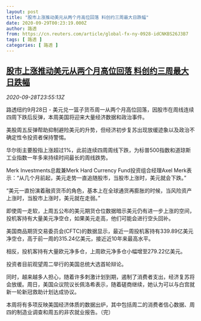 ```yaml
---
layout: post
title: "股市上涨推动美元从两个月高位回落 料创约三周最大日跌幅"
date: 2020-09-29T00:23:19.000Z
author: 路透
from: https://cn.reuters.com/article/global-fx-ny-0928-idCNKBS26J3B7
tags: [ 路透 ]
categories: [ 路透 ]
---
```

<!--1601338999000-->
[股市上涨推动美元从两个月高位回落 料创约三周最大日跌幅](https://cn.reuters.com/article/global-fx-ny-0928-idCNKBS26J3B7)
------

<div>
<div><i>2020-09-28T23:55:13Z</i></div><p>路透纽约9月28日 - 美元兑一篮子货币周一从两个月高位回落，因股市在周线连续四周下跌后反弹，本周美国将迎来大量经济数据和政治事件。</p><p>美股周五反弹帮助抑制避险美元的升势，但经济初步复苏出现放缓迹象以及政治不确定性令投资者保持警惕。</p><p>华尔街主要股指上涨超过1%，此前连续四周周线下跌，为标普500指数和道琼斯工业指数一年多来持续时间最长的周线跌势。</p><p>Merk Investments总裁兼Merk Hard Currency Fund投资组合经理Axel Merk表示：“从几个月前起，美元走势一直追随股市，当股市上涨时，美元就会下跌。”</p><p>“美元一直扮演着融资货币的角色，基本上在全球通货再膨胀的时候，当风险资产上涨时，当股市上涨时，美元就在走弱。”</p><p>即使周一走软，上周五公布的美元期货仓位数据暗示美元仍有进一步上涨的空间，投机客持有大量美元净空仓，如果美元走高，他们可能会进行空头回补。</p><p>美国商品期货交易委员会(CFTC)的数据显示，最近一周投机客持有339.89亿美元净空仓，高于前一周的315.24亿美元，接近近10年来最高水平。</p><p>相反，投机客持有大量欧元净多仓，上周欧元净多仓小幅增至279.22亿美元。</p><p>投资者目前观望周二举行的美国总统大选首轮辩论。</p><p>同时，越来越多人担心，随着许多刺激计划到期，遏制了消费者支出，经济复苏将会放缓。周日，美国众议院议长佩洛希表示，随着磋商继续，她认为可以与白宫就新一轮新冠救助计划达成协议。</p><p>本周将有多项反映美国经济体质的数据出炉，其中包括周二的消费者信心数据、周四的制造业调查和周五的非农就业报告。（完）</p>
</div>
